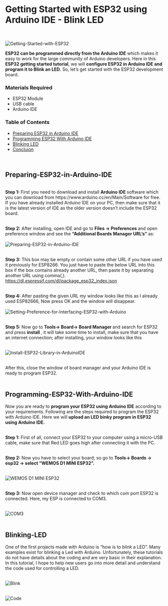 # Getting Started with ESP32 using Arduino IDE - Blink LED
<br>

![Getting-Started-with-ESP32](https://user-images.githubusercontent.com/101488769/177843270-5a49b027-cc02-4f93-9d6b-e9cbb667edcb.png)
<br>

<b> ESP32 can be programmed directly from the Arduino IDE</b> which makes it easy to work for the large community of Arduino developers. Here in this <b> ESP32 getting started tutorial</b>, we will <b> configure ESP32 in Arduino IDE and program it to Blink an LED.</b> So, let’s get started with the ESP32 development board.

 

### Materials Required
* ESP32 Module
* USB cable
* Arduino IDE

### Table of Contents
* [Preparing ESP32 in Arduino IDE](#Preparing-ESP32-in-Arduino-IDE)
* [Programming ESP32 With Arduino IDE](#Programming-ESP32-With-Arduino-IDE)
* [Blinking LED](#Blinking-LED)
* [Concluion](#concluion)
<br>


## Preparing-ESP32-in-Arduino-IDE
<br>
<b> Step 1:</b> First you need to download and install <b> Arduino IDE </b> software which you can download from https://www.arduino.cc/en/Main/Software for free. If you have already installed Arduino IDE on your PC, then make sure that it is the latest version of IDE as the older version doesn’t include the ESP32 board.
<br>
<br>

<b> Step 2:</b> After installing, open IDE and go to <b> Files -> Preferences </b> and open preference window and see the <b> “Additional Boards Manager URL’s” </b> as:
<br>
<br>
![Preparing-ESP32-in-Arduino-IDE](https://user-images.githubusercontent.com/101488769/177851701-3bb32d05-e64d-43be-a215-1e50e4355377.png)
<br>
<br>

<b> Step 3:</b> This box may be empty or contain some other URL if you have used it previously for ESP8266. You just have to paste the below URL into this box if the box contains already another URL, then paste it by separating another URL using comma(,).
<br>
https://dl.espressif.com/dl/package_esp32_index.json
<br>
<br>

<b> Step 4:</b> After pasting the given URL my window looks like this as I already used ESP82666, Now press OK and the window will disappear.
<br>
<br>
![Setting-Preference-for-Interfacing-ESP32-with-Arduino](https://user-images.githubusercontent.com/101488769/177852612-34b0508e-a24f-43bf-81bf-5929925cc78b.png)
<br>
<br>

<b> Step 5:</b> Now go to <b> Tools-> Board-> Board Manager </b>  and search for ESP32 and press <b> install </b>, it will take some time to install, make sure that you have an internet connection; after installing, your window looks like this
<br>
<br>

![Install-ESP32-Library-in-ArduinoIDE](https://user-images.githubusercontent.com/101488769/177852983-08c9c80c-17b4-41e6-90ec-0722ca2744f4.png)
<br>
<br>

After this, close the window of board manager and your Arduino IDE is ready to program ESP32.
<br>
<br>

## Programming-ESP32-With-Arduino-IDE
Now you are ready to <b> program your ESP32 using Arduino IDE</b> according to your requirements. Following are the steps required to program the ESP32 with Arduino IDE. Here we will <b> upload an LED binky program in ESP32 using Arduino IDE.</b>
<br>
<br>

<b> Step 1:</b> First of all, connect your ESP32 to your computer using a micro-USB cable, make sure that Red LED goes high after connecting it with the PC.
<br>
<br>

<b> Step 2:</b> Now you have to select your board; so go to <b> Tools-> Boards -> esp32 -> select “WEMOS D1 MINI ESP32”. </b>
<br>
<br>

![WEMOS D1 MINI ESP32](https://user-images.githubusercontent.com/101488769/178156726-88c93f41-b899-40aa-8418-97e3725d9439.png)
<br>
<br>


<b> Step 3:</b> Now open device manager and check to which com port ESP32 is connected. Here, my ESP is connected to COM3.
<br>
<br>

![COM3](https://user-images.githubusercontent.com/101488769/178156801-3b355dc8-37bb-497b-b319-0fa436fc57b5.png)
<br>
<br>

## Blinking-LED
One of the first projects made with Arduino is “how is to blink a LED”.  Many examples exist for blinking a Led with Arduino. Unfortunately, these tutorials do not have details about the coding and are very basic in their explanation. In this tutorial, I hope to help new users go into more detail and understand the code used for controlling a LED.
<br>
<br>

![Blink](https://user-images.githubusercontent.com/101488769/178157772-2dd62332-14f8-40f7-a474-257a9bd3e1a1.png)
<br>
<br>

![Code](https://user-images.githubusercontent.com/101488769/178157858-7fe6cd48-06e3-4076-b254-0477afec77ec.png)
<br>
<br>

